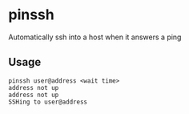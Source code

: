 # pinssh
Automatically ssh into a host when it answers a ping

## Usage

    pinssh user@address <wait time>
    address not up
    address not up
    SSHing to user@address
  
